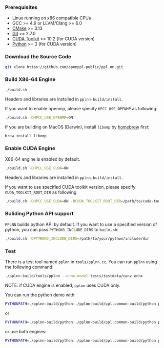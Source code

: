 ### Prerequisites

* Linux running on x86 compatible CPUs
* GCC >= 4.9 or LLVM/Clang >= 6.0
* [CMake](https://cmake.org/download/) >= 3.13
* [Git](https://git-scm.com/downloads) >= 2.7.0
* [CUDA Toolkit](https://developer.nvidia.com/cuda-toolkit-archive) >= 10.2 (for CUDA version)
* [Python](https://www.python.org/downloads/) >= 3 (for CUDA version)

### Download the Source Code

```bash
git clone https://github.com/openppl-public/ppl.nn.git
```

### Build X86-64 Engine

```bash
./build.sh
```

Headers and libraries are installed in `pplnn-build/install`.

If you want to enable openmp, please specify `HPCC_USE_OPENMP` as following:

```bash
./build.sh -DHPCC_USE_OPENMP=ON
```

If you are building on MacOS (Darwin), install `libomp` by [homebrew](https://brew.sh/) first:
```bash
brew install libomp
```

### Enable CUDA Engine

X86-64 engine is enabled by default.

```bash
./build.sh -DHPCC_USE_CUDA=ON
```

Headers and libraries are installed in `pplnn-build/install`.

If you want to use specified CUDA toolkit version, please specify `CUDA_TOOLKIT_ROOT_DIR` as following:

```bash
./build.sh -DHPCC_USE_CUDA=ON -DCUDA_TOOLKIT_ROOT_DIR=/path/to/cuda-toolkit-root-dir
```

### Buliding Python API support

`PPLNN` builds python API by default. If you want to use a specified version of python, you can pass `PYTHON3_INCLUDE_DIRS` to `build.sh`:

```bash
./build.sh -DPYTHON3_INCLUDE_DIRS=/path/to/your/python/include/dir
```

### Test

There is a test tool named `pplnn` in `tools/pplnn.cc`. You can run `pplnn` using the following command:

```bash
./pplnn-build/tools/pplnn --onnx-model tests/testdata/conv.onnx
```

NOTE: if CUDA engine is enabled, `pplnn` uses CUDA only.

You can run the python demo with:

```bash
PYTHONPATH=./pplnn-build/python:./pplnn-build/ppl.common-build/python python3 ./tools/pplnn.py --use-x86 --onnx-model tests/testdata/conv.onnx
```

or

```bash
PYTHONPATH=./pplnn-build/python:./pplnn-build/ppl.common-build/python python3 ./tools/pplnn.py --use-cuda --onnx-model tests/testdata/conv.onnx
```

or use both engines:

```bash
PYTHONPATH=./pplnn-build/python:./pplnn-build/ppl.common-build/python python3 ./tools/pplnn.py --use-x86 --use-cuda --onnx-model tests/testdata/conv.onnx
```
